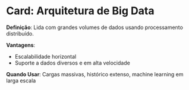 # Card: Arquitetura de Big Data

**Definição**: Lida com grandes volumes de dados usando processamento distribuído.

**Vantagens**:
- Escalabilidade horizontal
- Suporte a dados diversos e em alta velocidade

**Quando Usar**:
Cargas massivas, histórico extenso, machine learning em larga escala
